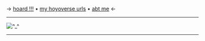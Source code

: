 -> [hoard !!!](https://rentry.co/angelstruck) • [my hoyoverse urls](https://rentry.co/hoyourls) • [abt me](https://rentry.co/aboutsera) <-
***

![^_^](https://cdn.discordapp.com/attachments/852782813186490408/1106367632275411024/65B08AC4-8849-4522-9F4E-6CDF64F7CF54.gif)

***